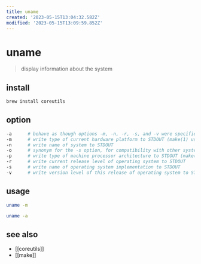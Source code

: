 ```yaml
---
title: uname
created: '2023-05-15T13:04:32.582Z'
modified: '2023-05-15T13:09:59.852Z'
---
```


# uname

> display information about the system

## install

```sh
brew install coreutils
```

## option

```sh
-a      # behave as though options -m, -n, -r, -s, and -v were specified
-m      # write type of current hardware platform to STDOUT (make(1) uses it to set MACHINE variable)
-n      # write name of system to STDOUT
-o      # synonym for the -s option, for compatibility with other systems
-p      # write type of machine processor architecture to STDOUT (make(1) uses it to set MACHINE_ARCH variable)
-r      # write current release level of operating system to STDOUT
-s      # write name of operating system implementation to STDOUT
-v      # write version level of this release of operating system to STDOUT
```

## usage

```sh
uname -m

uname -a
```

## see also

- [[coreutils]]
- [[make]]
